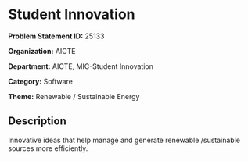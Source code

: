 # Student Innovation

**Problem Statement ID:** 25133

**Organization:** AICTE

**Department:** AICTE, MIC-Student Innovation

**Category:** Software

**Theme:** Renewable / Sustainable Energy

## Description

Innovative ideas that help manage and generate renewable /sustainable sources more efficiently.

